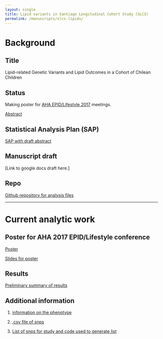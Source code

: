 ```yaml
---
layout: single
title: Lipid variants in Santiago Longitudinal Cohort Study (SLCS)
permalink: /manuscripts/slcs-lipids/
---
```



# Background

## Title

Lipid-related Genetic Variants and Lipid Outcomes in a Cohort of Chilean Children

## Status

Making poster for [AHA EPID/Lifestyle 2017](http://professional.heart.org/professional/EducationMeetings/MeetingsLiveCME/EPILifestyle/UCM_316904_EPILifestyle-Scientific-Sessions.jsp) meetings.

[Abstract](../screenshot-abstract-slcs-aha2017.png)

## Statistical Analysis Plan (SAP)

[SAP with draft abstract](../ms-201608-1/StatisticalAnalysisPlan.html)

## Manuscript draft

[Link to google docs draft here.]

## Repo

[Github repository for analysis files](https://github.com/avonholle/slcs-lipid-variants)

---

# Current analytic work

## Poster for AHA 2017 EPID/Lifestyle conference

[Poster](../ms-201608-1/aha-2017-slcs.pdf)

[Slides for poster](../ms-201608-1/aha-2017-slcs-slides.pdf)

## Results

[Preliminary summary of results](../ms-201608-1/analysis-summary.pdf)

<!--
## Prep work for December 2016 presentation

[Online slides](../ms-201608-1/chile-slides-201612.html) -- [Code](https://github.com/avonholle/ms-201608-1/blob/main/slides/chile-slides-201612.Rmd)
-->

## Additional information

1. [information on the phenotype](../ms-201608-1/phenotype-file.html)

2. [.csv file of snps](../ms-201608-1/lipid-snps.txt)

3. [List of snps for study and code used to generate list](../ms-201608-1/snp-list.html)